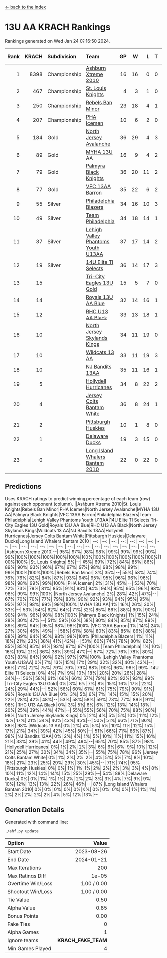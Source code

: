 [<- back to the index](readme.md)
# 13U AA KRACH Rankings
Rankings generated on Wed Jan 24 07:16:50 2024.

Rank|KRACH|Subdivision|Team|GP|W|L|T|OTW|OTL|SoS|Exp Wins|Win Diff
---:|---:|:---|:---|---:|---:|---:|---:|---:|---:|---:|---:|---:
1|8398|Championship|[Ashburn Xtreme 2010](https://gamesheetstats.com/seasons/3659/teams/140527/schedule)|16|16|0|0|0|0|95|16.8|-0.0
2|467|Championship|[St. Louis Knights](https://gamesheetstats.com/seasons/3659/teams/143323/schedule)|4|3|1|0|0|0|1702|3.8|-0.0
3|250|Championship|[Rebels Ban Minor](https://gamesheetstats.com/seasons/3659/teams/140539/schedule)|23|18|4|1|0|0|741|19.4|0.0
4|207|Championship|[PHA Icemen](https://gamesheetstats.com/seasons/3659/teams/143321/schedule)|10|6|2|0|2|0|67|8.9|0.0
5|184|Gold|[North Jersey Avalanche](https://gamesheetstats.com/seasons/3659/teams/140535/schedule)|36|29|4|3|0|0|264|31.4|0.0
6|89|Gold|[MYHA 13U AA](https://gamesheetstats.com/seasons/3659/teams/140533/schedule)|16|9|4|2|1|0|64|11.9|0.0
7|79|Gold|[Palmyra Black Knights](https://gamesheetstats.com/seasons/3659/teams/140537/schedule)|36|20|11|2|3|0|499|24.9|0.0
8|77|Gold|[VFC 13AA Barron](https://gamesheetstats.com/seasons/3659/teams/140544/schedule)|35|22|6|2|2|3|46|25.9|0.0
9|55|Silver|[Philadelphia Blazers](https://gamesheetstats.com/seasons/3659/teams/140538/schedule)|34|16|10|3|3|2|529|21.4|0.0
10|49|Silver|[Team Philadelphia](https://gamesheetstats.com/seasons/3659/teams/140542/schedule)|34|18|14|1|0|1|535|19.4|0.0
11|37|Silver|[Lehigh Valley Phantoms Youth U13AA](https://gamesheetstats.com/seasons/3659/teams/140531/schedule)|37|17|14|2|1|3|279|19.9|0.0
12|19|Silver|[14U Elite TI Selects](https://gamesheetstats.com/seasons/3659/teams/140526/schedule)|36|14|17|3|1|1|494|17.4|0.0
13|15||[Tri-City Eagles 13U Gold](https://gamesheetstats.com/seasons/3659/teams/140543/schedule)|15|5|7|0|1|2|47|6.9|0.0
14|14||[Royals 13U AA Blue](https://gamesheetstats.com/seasons/3659/teams/140541/schedule)|32|14|16|1|0|1|46|15.4|0.0
15|12||[RHC U13 AA Black](https://gamesheetstats.com/seasons/3659/teams/140540/schedule)|33|13|18|1|1|0|45|15.4|0.0
16|10||[North Jersey Skylands Kings](https://gamesheetstats.com/seasons/3659/teams/140536/schedule)|34|11|19|0|3|1|53|14.9|0.0
17|10||[Wildcats 13 AA](https://gamesheetstats.com/seasons/3659/teams/140545/schedule)|33|11|19|3|0|0|46|13.4|0.0
18|10||[NJ Bandits 13AA](https://gamesheetstats.com/seasons/3659/teams/140534/schedule)|35|11|16|1|2|5|286|14.4|0.0
19|5||[Hollydell Hurricanes](https://gamesheetstats.com/seasons/3659/teams/140529/schedule)|34|8|22|2|2|0|278|11.9|0.0
20|4||[Jersey Colts Bantam White](https://gamesheetstats.com/seasons/3659/teams/140530/schedule)|36|8|24|1|1|2|47|10.4|0.0
21|2||[Pittsburgh Huskies](https://gamesheetstats.com/seasons/3659/teams/149413/schedule)|10|1|8|0|0|1|843|1.9|0.0
22|1||[Delaware Ducks](https://gamesheetstats.com/seasons/3659/teams/140528/schedule)|19|3|15|0|0|1|30|3.9|0.0
23|0||[Long Island Whalers Bantam 2010](https://gamesheetstats.com/seasons/3659/teams/140532/schedule)|22|0|22|0|0|0|53|0.9|0.0

## Predictions
Uses KRACH ratings to predict winning percentage of each team (row) against each opponent (column).
||Ashburn Xtreme 2010|St. Louis Knights|Rebels Ban Minor|PHA Icemen|North Jersey Avalanche|MYHA 13U AA|Palmyra Black Knights|VFC 13AA Barron|Philadelphia Blazers|Team Philadelphia|Lehigh Valley Phantoms Youth U13AA|14U Elite TI Selects|Tri-City Eagles 13U Gold|Royals 13U AA Blue|RHC U13 AA Black|North Jersey Skylands Kings|Wildcats 13 AA|NJ Bandits 13AA|Hollydell Hurricanes|Jersey Colts Bantam White|Pittsburgh Huskies|Delaware Ducks|Long Island Whalers Bantam 2010
| --: | --: | --: | --: | --: | --: | --: | --: | --: | --: | --: | --: | --: | --: | --: | --: | --: | --: | --: | --: | --: | --: | --: | --: 
|Ashburn Xtreme 2010|--| 95%| 97%| 98%| 98%| 99%| 99%| 99%| 99%| 99%|100%|100%|100%|100%|100%|100%|100%|100%|100%|100%|100%|100%|100%
|St. Louis Knights|  5%|--| 65%| 69%| 72%| 84%| 85%| 86%| 89%| 90%| 93%| 96%| 97%| 97%| 97%| 98%| 98%| 98%| 99%| 99%|100%|100%|100%
|Rebels Ban Minor|  3%| 35%|--| 55%| 58%| 74%| 76%| 76%| 82%| 84%| 87%| 93%| 94%| 95%| 95%| 96%| 96%| 96%| 98%| 98%| 99%| 99%|100%
|PHA Icemen|  2%| 31%| 45%|--| 53%| 70%| 72%| 73%| 79%| 81%| 85%| 91%| 93%| 94%| 94%| 95%| 95%| 96%| 98%| 98%| 99%| 99%|100%
|North Jersey Avalanche|  2%| 28%| 42%| 47%|--| 67%| 70%| 70%| 77%| 79%| 83%| 90%| 92%| 93%| 94%| 95%| 95%| 95%| 97%| 98%| 99%| 99%|100%
|MYHA 13U AA|  1%| 16%| 26%| 30%| 33%|--| 53%| 54%| 62%| 64%| 71%| 82%| 85%| 86%| 88%| 90%| 90%| 90%| 94%| 96%| 98%| 98%|100%
|Palmyra Black Knights|  1%| 15%| 24%| 28%| 30%| 47%|--| 51%| 59%| 62%| 68%| 80%| 84%| 85%| 87%| 89%| 89%| 89%| 94%| 95%| 98%| 98%|100%
|VFC 13AA Barron|  1%| 14%| 24%| 27%| 30%| 46%| 49%|--| 58%| 61%| 68%| 80%| 83%| 85%| 86%| 88%| 88%| 89%| 94%| 95%| 98%| 98%|100%
|Philadelphia Blazers|  1%| 11%| 18%| 21%| 23%| 38%| 41%| 42%|--| 53%| 60%| 74%| 78%| 80%| 82%| 85%| 85%| 85%| 91%| 93%| 97%| 97%|100%
|Team Philadelphia|  1%| 10%| 16%| 19%| 21%| 36%| 38%| 39%| 47%|--| 57%| 72%| 76%| 78%| 80%| 83%| 83%| 84%| 90%| 92%| 97%| 97%|100%
|Lehigh Valley Phantoms Youth U13AA|  0%|  7%| 13%| 15%| 17%| 29%| 32%| 32%| 40%| 43%|--| 66%| 71%| 72%| 75%| 79%| 79%| 79%| 88%| 90%| 96%| 96%| 99%
|14U Elite TI Selects|  0%|  4%|  7%|  9%| 10%| 18%| 20%| 20%| 26%| 28%| 34%|--| 56%| 58%| 61%| 66%| 66%| 67%| 79%| 82%| 92%| 93%| 99%
|Tri-City Eagles 13U Gold|  0%|  3%|  6%|  7%|  8%| 15%| 16%| 17%| 22%| 24%| 29%| 44%|--| 52%| 56%| 60%| 61%| 61%| 75%| 79%| 90%| 91%| 99%
|Royals 13U AA Blue|  0%|  3%|  5%|  6%|  7%| 14%| 15%| 15%| 20%| 22%| 28%| 42%| 48%|--| 53%| 58%| 58%| 59%| 73%| 77%| 89%| 91%| 98%
|RHC U13 AA Black|  0%|  3%|  5%|  6%|  6%| 12%| 13%| 14%| 18%| 20%| 25%| 39%| 44%| 47%|--| 55%| 55%| 56%| 70%| 75%| 88%| 90%| 98%
|North Jersey Skylands Kings|  0%|  2%|  4%|  5%|  5%| 10%| 11%| 12%| 15%| 17%| 21%| 34%| 40%| 42%| 45%|--| 50%| 51%| 66%| 71%| 86%| 88%| 98%
|Wildcats 13 AA|  0%|  2%|  4%|  5%|  5%| 10%| 11%| 12%| 15%| 17%| 21%| 34%| 39%| 42%| 45%| 50%|--| 51%| 66%| 71%| 86%| 87%| 98%
|NJ Bandits 13AA|  0%|  2%|  4%|  4%|  5%| 10%| 11%| 11%| 15%| 16%| 21%| 33%| 39%| 41%| 44%| 49%| 49%|--| 65%| 70%| 85%| 87%| 98%
|Hollydell Hurricanes|  0%|  1%|  2%|  2%|  3%|  6%|  6%|  6%|  9%| 10%| 12%| 21%| 25%| 27%| 30%| 34%| 34%| 35%|--| 55%| 75%| 78%| 96%
|Jersey Colts Bantam White|  0%|  1%|  2%|  2%|  2%|  4%|  5%|  5%|  7%|  8%| 10%| 18%| 21%| 23%| 25%| 29%| 29%| 30%| 45%|--| 71%| 74%| 95%
|Pittsburgh Huskies|  0%|  0%|  1%|  1%|  1%|  2%|  2%|  2%|  3%|  3%|  4%|  8%| 10%| 11%| 12%| 14%| 14%| 15%| 25%| 29%|--| 54%| 88%
|Delaware Ducks|  0%|  0%|  1%|  1%|  1%|  2%|  2%|  2%|  3%|  3%|  4%|  7%|  9%|  9%| 10%| 12%| 13%| 13%| 22%| 26%| 46%|--| 87%
|Long Island Whalers Bantam 2010|  0%|  0%|  0%|  0%|  0%|  0%|  0%|  0%|  0%|  0%|  1%|  1%|  1%|  2%|  2%|  2%|  2%|  2%|  4%|  5%| 12%| 13%|--

## Generation Details

Generated with command line:
```
./ahf.py update
```

| Option | Value |
| :----- | ----: |
| Start Date | 2023-08-26 |
| End Date | 2024-01-21 |
| Max Iterations | 200 |
| Max Ratings Diff | 1e-05 |
| Overtime Win/Loss | 1.00 / 0.00 |
| Shootout Win/Loss | 1.00 / 0.00 |
| Tie Value | 0.50 |
| Alpha Value | 0.85 |
| Bonus Points | 0.00 |
| Fake Ties | 0 |
| Alpha Games | 1 |
| Ignore teams | __KRACH_FAKE_TEAM__ |
| Min Games Played | 4 |

